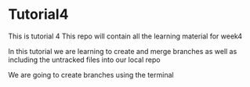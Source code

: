 # Tutorial4

This is tutorial 4
This repo will contain all the learning material for week4

In this tutorial we are learning to create and merge branches as well as including the untracked files into
our local repo

We are going to create branches using the terminal